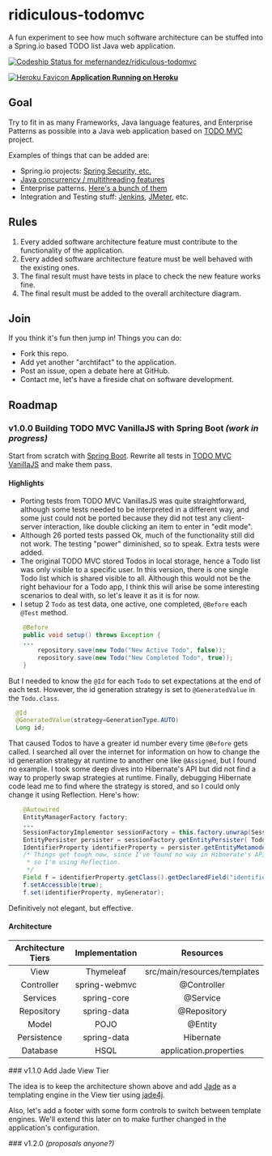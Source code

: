 # ridiculous-todomvc

A fun experiment to see how much software architecture can be stuffed into a Spring.io based TODO list Java web application.

[ ![Codeship Status for mefernandez/ridiculous-todomvc](https://www.codeship.io/projects/01bf8030-448c-0132-c733-5ea9e4cf64c6/status)](https://www.codeship.io/projects/44841)

[ ![Heroku Favicon](https://github.com/heroku/favicon/raw/master/favicon.iconset/icon_32x32.png) **Application Running on Heroku**](https://pure-hamlet-7867.herokuapp.com/)

## Goal

Try to fit in as many Frameworks, Java language features, and Enterprise Patterns as possible into a Java web application based on [TODO MVC](http://todomvc.com/) project.

Examples of things that can be added are: 
- Spring.io projects: [Spring Security, etc.](http://spring.io/docs)
- [Java concurrency / multithreading features](http://docs.oracle.com/javase/tutorial/essential/concurrency/)
- Enterprise patterns. [Here's a bunch of them](http://martinfowler.com/articles/enterprisePatterns.html)
- Integration and Testing stuff: [Jenkins](http://jenkins-ci.org/), [JMeter](http://jmeter.apache.org/), etc.

## Rules

1. Every added software architecture feature must contribute to the functionality of the application.
2. Every added software architecture feature must be well behaved with the existing ones.
3. The final result must have tests in place to check the new feature works fine.
4. The final result must be added to the overall architecture diagram.

## Join

If you think it's fun then jump in! 
Things you can do:
- Fork this repo.
- Add yet another "archtifact" to the application.
- Post an issue, open a debate here at GitHub.
- Contact me, let's have a fireside chat on software development.

## Roadmap

### v1.0.0 Building TODO MVC VanillaJS with Spring Boot _(work in progress)_

Start from scratch with [Spring Boot](http://projects.spring.io/spring-boot/).
Rewrite all tests in [TODO MVC VanillaJS](https://github.com/tastejs/todomvc/tree/gh-pages/examples/vanillajs) and make them pass.

#### Highlights
- Porting tests from TODO MVC VanillasJS was quite straightforward, although some tests needed to be interpreted in a different way, and some just could not be ported because they did not test any client-server interaction, like double clicking an item to enter in "edit mode".
- Although 26 ported tests passed Ok, much of the functionality still did not work. The testing "power" diminished, so to speak. Extra tests were added.
- The original TODO MVC stored Todos in local storage, hence a Todo list was only visible to a specific user. In this version, there is one single Todo list which is shared visible to all. Although this would not be the right behaviour for a Todo app, I think this will arise be some interesting scenarios to deal with, so let's leave it as it is for now.
- I setup 2 `Todo` as test data, one active, one completed, `@Before` each `@Test` method. 
```java
	@Before
	public void setup() throws Exception {
    ...
		repository.save(new Todo("New Active Todo", false));
		repository.save(new Todo("New Completed Todo", true));
	}
```
But I needed to know the `@Id` for each `Todo` to set expectations at the end of each test. However, the id generation strategy is set to `@GeneratedValue` in the `Todo.class`. 
```java
  @Id
  @GeneratedValue(strategy=GenerationType.AUTO)
  Long id;
````
That caused Todos to have a greater id number every time `@Before` gets called. I searched all over the internet for information on how to change the id generation strategy at runtime to another one like `@Assigned`, but I found no example. I took some deep dives into Hibernate's API but did not find a way to properly swap strategies at runtime. Finally, debugging Hibernate code lead me to find where the strategy is stored, and so I could only change it using Reflection. Here's how:
```java
	@Autowired
	EntityManagerFactory factory;
	...
	SessionFactoryImplementor sessionFactory = this.factory.unwrap(SessionFactoryImplementor.class);
	EntityPersister persister = sessionFactory.getEntityPersister( Todo.class.getName() );
	IdentifierProperty identifierProperty = persister.getEntityMetamodel().getIdentifierProperty();
	/* Things get tough now, since I've found no way in Hibnerate's API to set a different Generator,
	 * so I'm using Reflection.
	 */
	Field f = identifierProperty.getClass().getDeclaredField("identifierGenerator");
	f.setAccessible(true);
	f.set(identifierProperty, myGenerator);
```
Definitively not elegant, but effective.

#### Architecture

|Architecture Tiers|Implementation      |Resources                               |
|:----------------:|:------------------:|:--------------------------------------:|
|View              |Thymeleaf           |src/main/resources/templates            |
|Controller        |spring-webmvc       |@Controller                             |
|Services          |spring-core         |@Service                                |
|Repository        |spring-data         |@Repository                             |
|Model             |POJO                |@Entity                                 |
|Persistence       |spring-data         |Hibernate                               |
|Database          |HSQL                |application.properties                  |


### v1.1.0 Add Jade View Tier

The idea is to keep the architecture shown above and add [Jade](http://jade-lang.com/) as a templating engine in the View tier using [jade4j](https://github.com/neuland/jade4j).

Also, let's add a footer with some form controls to switch between template engines. 
We'll extend this later on to make further changed in the application's configuration.


### v1.2.0 _(proposals anyone?)_

